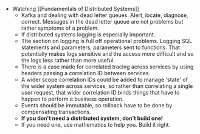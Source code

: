 - Watching [[Fundamentals of Distributed Systems]]
	- Kafka and dealing with dead letter queues. Alert, locate, diagnose, correct. Messages in the dead letter queue are not problems but rather symptoms of a problem.
	- If distributed systems logging is especially important.
	- The section on logging is full off operational problems. Logging SQL statements and parameters, parameters sent to functions. That potentially makes logs sensitive and the access more difficult and so the logs less rather than more useful.
	- There is a case made for correlated tracing across services by using headers passing a correlation ID between services.
	- A wider scope correlation IDs could be added to manage 'state' of the wider system across services, so rather than correlating a single user request, that wider correlation ID binds things that have to happen to perform a business operation.
	- Events should be immutable, so rollback have to be done by compensating transactions.
	- **If you don't need a distributed system, don't build one!**
	- If you need one, use mathematics to help you. Build it right.